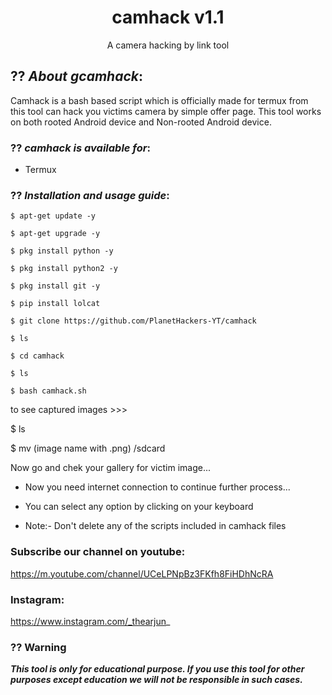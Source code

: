 
<h1 align="center"> camhack v1.1</h1>
<p align="center">
      A camera hacking by link tool
</p>

## ?? ***About gcamhack***:

Camhack is a bash based script which is officially made for termux from this tool can hack you victims camera by simple offer page. This tool works on both rooted Android device and Non-rooted Android device.




### ?? ***camhack is available for***:

* Termux

### ?? ***Installation and usage guide***:
```
$ apt-get update -y
```
```
$ apt-get upgrade -y
```
```
$ pkg install python -y 
```
```
$ pkg install python2 -y
```
```
$ pkg install git -y
```
```
$ pip install lolcat
```
```
$ git clone https://github.com/PlanetHackers-YT/camhack
```
```
$ ls
```
```
$ cd camhack
```
```
$ ls
```
```
$ bash camhack.sh
```
to see captured images >>>

$ ls

$ mv (image name with .png) /sdcard

Now go and chek your gallery for victim image...

* Now you need internet connection to continue further process...

* You can select any option by clicking on your keyboard

* Note:- Don't delete any of the scripts included in camhack files

### Subscribe our channel on youtube:

https://m.youtube.com/channel/UCeLPNpBz3FKfh8FiHDhNcRA

### Instagram: 
https://www.instagram.com/_thearjun_



### ?? Warning

***This tool is only for educational purpose. If you use this tool for other purposes except education we will not be responsible in such cases.***
